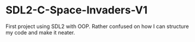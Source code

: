 # SDL2-C-Space-Invaders-V1

First project using SDL2 with OOP. Rather confused on how I can structure my code and make it neater. 
